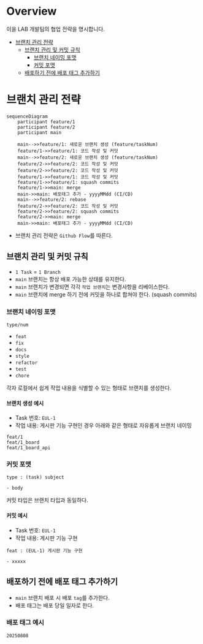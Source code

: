# Overview

이을 LAB 개발팀의 협업 전략을 명시합니다.

- [브랜치 관리 전략](#브랜치-관리-전략)
    - [브랜치 관리 및 커밋 규칙](#브랜치-관리-및-커밋-규칙)
        - [브랜치 네이밍 포맷](#브랜치-네이밍-포맷)
        - [커밋 포맷](#커밋-포맷)
    - [배포하기 전에 배포 태그 추가하기](#배포하기-전에-배포-태그-추가하기)

# 브랜치 관리 전략

```mermaid
sequenceDiagram
    participant feature/1
    participant feature/2
    participant main

    main-->>feature/1: 새로운 브랜치 생성 (feature/taskNum)
    feature/1->>feature/1: 코드 작성 및 커밋
    main-->>feature/2: 새로운 브랜치 생성 (feature/taskNum)
    feature/2->>feature/2: 코드 작성 및 커밋
    feature/2->>feature/2: 코드 작성 및 커밋
    feature/1->>feature/1: 코드 작성 및 커밋
    feature/1->>feature/1: squash commits
    feature/1->>main: merge
    main->>main: 배포태그 추가 - yyyyMMdd (CI/CD)
    main-->>feature/2: rebase
    feature/2->>feature/2: 코드 작성 및 커밋
    feature/2->>feature/2: squash commits
    feature/2->>main: merge
    main->>main: 배포태그 추가 - yyyyMMdd (CI/CD)
```

* 브랜치 관리 전략은 `Github Flow`를 따른다.

## 브랜치 관리 및 커밋 규칙

* `1 Task` = `1 Branch`
* `main` 브랜치는 항상 배포 가능한 상태를 유지한다.
* `main` 브랜치가 변경되면 각각 `작업 브랜치`는 변경사항을 리베이스한다.
* `main` 브랜치에 merge 하기 전에 커밋을 하나로 합쳐야 한다. (squash commits)

### 브랜치 네이밍 포맷

```
type/num
```
- `feat`
- `fix`
- `docs`
- `style`
- `refactor`
- `test`
- `chore`

각자 로컬에서 쉽게 작업 내용을 식별할 수 있는 형태로 브랜치를 생성한다.

#### 브랜치 생성 예시

- Task 번호: `EUL-1`
- 작업 내용: 게시판 기능 구현인 경우 아래와 같은 형태로 자유롭게 브랜치 네이밍
```
feat/1
feat/1_board
feat/1_board_api
```

### 커밋 포맷

```
type : (task) subject

- body
```
커밋 타입은 브랜치 타입과 동일하다.

#### 커밋 예시

- Task 번호: `EUL-1`
- 작업 내용: 게시판 기능 구현
```
feat : (EUL-1) 게시판 기능 구현

- xxxxx
```

## 배포하기 전에 배포 태그 추가하기

- `main` 브랜치 배포 시 배포 `tag`를 추가한다.
- 배포 태그는 배포 당일 일자로 한다.

### 배포 태그 예시
```
20250808
```
